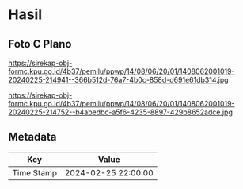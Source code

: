 # Hasil

## Foto C Plano

https://sirekap-obj-formc.kpu.go.id/4b37/pemilu/ppwp/14/08/06/20/01/1408062001019-20240225-214941--366b512d-76a7-4b0c-858d-d691e61db314.jpg

https://sirekap-obj-formc.kpu.go.id/4b37/pemilu/ppwp/14/08/06/20/01/1408062001019-20240225-214752--b4abedbc-a5f6-4235-8897-429b8652adce.jpg


## Metadata

| Key        | Value               |
| ---------- | ------------------- |
| Time Stamp | 2024-02-25 22:00:00 |



